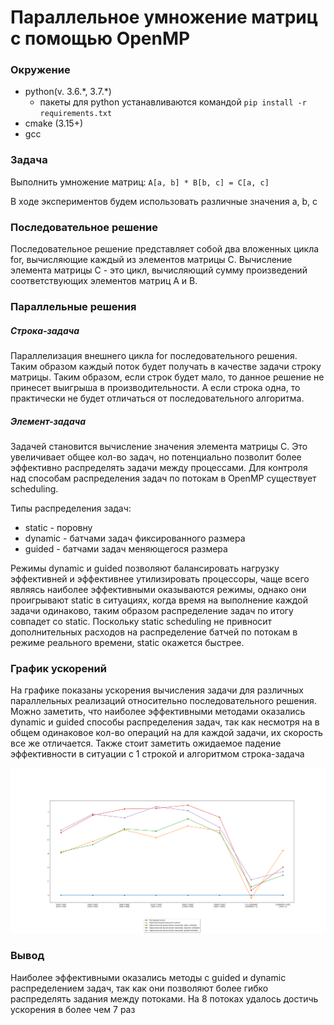 # Параллельное умножение матриц с помощью OpenMP

### Окружение

* python(v. 3.6.\*, 3.7.\*)
  * пакеты для python устанавливаются командой `pip install -r requirements.txt`
* cmake (3.15+)
* gcc

### Задача
Выполнить умножение матриц: `A[a, b] * B[b, c] = C[a, c]`

В ходе экспериментов будем использовать различные значения a, b, c

### Последовательное решение
Последовательное решение представляет собой два вложенных цикла for, вычисляющие
каждый из элементов матрицы C. Вычисление элемента матрицы C - это цикл, вычисляющий
сумму произведений соответствующих элементов матриц A и B. 

### Параллельные решения

##### Строка-задача
Параллелизация внешнего цикла for последовательного решения. Таким образом каждый поток будет получать в качестве
задачи строку матрицы. Таким образом, если строк будет мало, то данное решение не принесет выигрыша в производительности.
А если строка одна, то практически не будет отличаться от последовательного алгоритма.

##### Элемент-задача
Задачей становится вычисление значения элемента матрицы C. Это увеличивает общее кол-во задач, но потенциально позволит более 
эффективно распределять задачи между процессами. Для контроля над способам распределения задач по потокам в OpenMP существует
scheduling.

Типы распределения задач:
* static - поровну
* dynamic - батчами задач фиксированного размера
* guided - батчами задач меняющегося размера

Режимы dynamic и guided позволяют балансировать нагрузку эффективней и эффективнее
утилизировать процессоры, чаще всего являясь наиболее эффективными оказываются режимы,
однако они проигрывают static в ситуациях, когда время на выполнение каждой задачи одинаково, таким образом распределение
задач по итогу совпадет со static. Поскольку static scheduling не привносит дополнительных расходов на 
распределение батчей по потокам в режиме реального времени, static окажется быстрее.

### График ускорений
На графике показаны ускорения вычисления задачи для различных параллельных
реализаций относительно последовательного решения. 
Можно заметить, что наиболее эффективными методами оказались dynamic и guided способы распределения задач, так как 
несмотря на в общем одинаковое кол-во операций на для каждой задачи, их скорость все же отличается.
Также стоит заметить ожидаемое падение эффективности в ситуации с 1 строкой и алгоритмом строка-задача

![speedup chart](images/mult_speedtest.png)

### Вывод
Наиболее эффективными оказались методы с guided и dynamic распределением задач, так как они позволяют более гибко
распределять задания между потоками. На 8 потоках удалось достичь ускорения в более чем 7 раз
